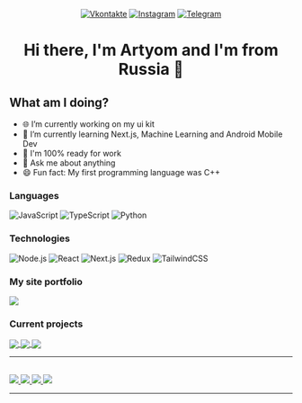 <p align="center">
  <a href="https://vk.com/aptem_oxa"><img src="https://img.shields.io/badge/Vkontakte-blue?style=for-the-badge&logo=vk" alt="Vkontakte" /></a>
  <a href="https://www.instagram.com/7_even_up/"><img src="https://img.shields.io/badge/Instagram-white?style=for-the-badge&logo=instagram" alt="Instagram" /></a>
  <a href="https://t.me/x7evenUpx"><img src="https://img.shields.io/badge/Telegram-black?style=for-the-badge&logo=telegram" alt="Telegram" /></a>
</p>

<p>
  <h1 align="center">Hi there, I'm Artyom and I'm from Russia 👋</h1>
</p>

## What am I doing?
- 🌐 I’m currently working on my ui kit
- 🚀 I’m currently learning Next.js, Machine Learning and Android Mobile Dev
- 🔋  I'm 100% ready for work
- 💬 Ask me about anything
- 😄 Fun fact: My first programming language was C++

### Languages

![JavaScript](https://img.shields.io/badge/-JavaScript-000?&logo=JavaScript)
![TypeScript](https://img.shields.io/badge/-TypeScript-000?&logo=TypeScript)
![Python](https://img.shields.io/badge/-Python-000?&logo=Python)

### Technologies

![Node.js](https://img.shields.io/badge/-Node.js-000?&logo=node.js)
![React](https://img.shields.io/badge/-React-000?&logo=React)
![Next.js](https://img.shields.io/badge/-NextJS-000?&logo=nextdotjs)
![Redux](https://img.shields.io/badge/-Redux-000?&logo=redux)
![TailwindCSS](https://img.shields.io/badge/-TailwindCSS-000?&logo=tailwindcss)

### My site portfolio
<a href="https://github.com/7evenUp/ashel-portfolio" target="_blank">
  <img align="center" src="https://github-readme-stats.vercel.app/api/pin/?username=7evenUp&repo=ashel-portfolio&theme=dark" />
</a>

### Current projects
<a href="https://github.com/7evenUp/ashel-ui-kit" target="_blank">
 <img align="center" src="https://github-readme-stats.vercel.app/api/pin/?username=7evenUp&repo=ashel-ui-kit&theme=dark" />
</a>
<a href="https://github.com/7evenUp/ashel-blog" target="_blank">
 <img align="center" src="https://github-readme-stats.vercel.app/api/pin/?username=7evenUp&repo=ashel-blog&theme=dark" />
</a>
<a href="https://github.com/7evenUp/trading-plan" target="_blank">
 <img align="center" src="https://github-readme-stats.vercel.app/api/pin/?username=7evenUp&repo=trading-plan&theme=dark" />
</a>

---

<br />
<a href="https://github.com/7evenUp/" align="center">
  <img src="http://github-profile-summary-cards.vercel.app/api/cards/profile-details?username=7evenUp&theme=github_dark" />
  <img src="http://github-profile-summary-cards.vercel.app/api/cards/repos-per-language?username=7evenUp&theme=github_dark" />
  <img src="http://github-profile-summary-cards.vercel.app/api/cards/stats?username=7evenUp&theme=github_dark" />
  <img src="http://github-profile-summary-cards.vercel.app/api/cards/productive-time?username=7evenUp&theme=github_dark&utcOffset=8" />
</a>

---
